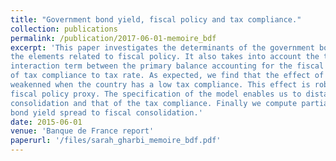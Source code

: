 ```yaml
---
title: "Government bond yield, fiscal policy and tax compliance."
collection: publications
permalink: /publication/2017-06-01-memoire_bdf
excerpt: 'This paper investigates the determinants of the government bond yield spreads. It focuses on
the elements related to fiscal policy. It also takes into account the tax compliance through an
interaction term between the primary balance accounting for the fiscal policy and the elasticity
of tax compliance to tax rate. As expected, we find that the effect of fiscal consolidation is
weakenned when the country has a low tax compliance. This effect is robust to a change in
fiscal policy proxy. The specification of the model enables us to distangle the effect of the fiscal
consolidation and that of the tax compliance. Finally we compute partial elasticity of government
bond yield spread to fiscal consolidation.'
date: 2015-06-01
venue: 'Banque de France report'
paperurl: '/files/sarah_gharbi_memoire_bdf.pdf'
---
```

